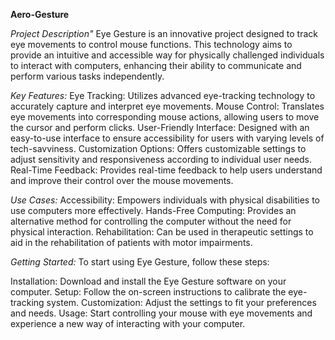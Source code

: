**Aero-Gesture**

*Project Description"*
Eye Gesture is an innovative project designed to track eye movements to control mouse functions. This technology aims to provide an intuitive and accessible way for physically challenged individuals to interact with computers, enhancing their ability to communicate and perform various tasks independently.

*Key Features:*
Eye Tracking: Utilizes advanced eye-tracking technology to accurately capture and interpret eye movements.
Mouse Control: Translates eye movements into corresponding mouse actions, allowing users to move the cursor and perform clicks.
User-Friendly Interface: Designed with an easy-to-use interface to ensure accessibility for users with varying levels of tech-savviness.
Customization Options: Offers customizable settings to adjust sensitivity and responsiveness according to individual user needs.
Real-Time Feedback: Provides real-time feedback to help users understand and improve their control over the mouse movements.


*Use Cases:*
Accessibility: Empowers individuals with physical disabilities to use computers more effectively.
Hands-Free Computing: Provides an alternative method for controlling the computer without the need for physical interaction.
Rehabilitation: Can be used in therapeutic settings to aid in the rehabilitation of patients with motor impairments.


*Getting Started:*
To start using Eye Gesture, follow these steps:

Installation: Download and install the Eye Gesture software on your computer.
Setup: Follow the on-screen instructions to calibrate the eye-tracking system.
Customization: Adjust the settings to fit your preferences and needs.
Usage: Start controlling your mouse with eye movements and experience a new way of interacting with your computer.
